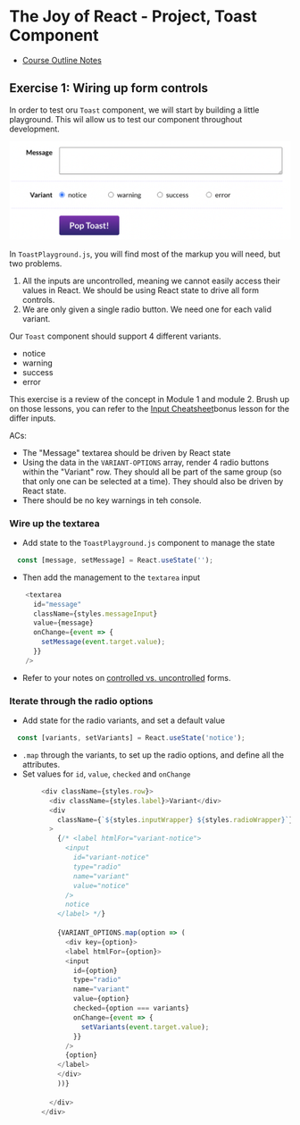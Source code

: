 # The Joy of React - Project, Toast Component

- [Course Outline Notes](course-notes.md)

## Exercise 1: Wiring up form controls

In order to test oru `Toast` component, we will start by building a little playground. This wil allow us to test our component throughout development.

![Toast playground](images/image.png)

In `ToastPlayground.js`, you will find most of the markup you will need, but two problems.

1. All the inputs are uncontrolled, meaning we cannot easily access their values in React. We should be using React state to drive all form controls.
2. We are only given a single radio button. We need one for each valid variant.

Our `Toast` component should support 4 different variants.

- notice
- warning
- success
- error

This exercise is a review of the concept in Module 1 and module 2. Brush up on those lessons, you can refer to the [Input Cheatsheet](https://courses.joshwcomeau.com/joy-of-react/02-state/11-bonus-cheatsheet)bonus lesson for the differ inputs.

ACs:

- The "Message" textarea should be driven by React state
- Using the data in the `VARIANT-OPTIONS` array, render 4 radio buttons within the "Variant" row. They should all be part of the same group (so that only one can be selected at a time). They should also be driven by React state.
- There should be no key warnings in teh console.

### Wire up the textarea

- Add state to the `ToastPlayground.js` component to manage the state

```JAVASCRIPT
  const [message, setMessage] = React.useState('');
```

- Then add the management to the `textarea` input

```JAVASCRIPT
    <textarea 
      id="message" 
      className={styles.messageInput} 
      value={message}
      onChange={event => {
        setMessage(event.target.value);
      }}
    />
```

- Refer to your notes on [controlled vs. uncontrolled](https://github.com/clewisdavis/The-Joy-of-React/blob/main/course-notes-module-2c.md#controlled-vs-uncontrolled-inputs) forms.

### Iterate through the radio options

- Add state for the radio variants, and set a default value

```JAVASCRIPT
  const [variants, setVariants] = React.useState('notice');
```

- `.map` through the variants, to set up the radio options, and define all the attributes.
- Set values for `id`, `value`, `checked` and `onChange`

```JAVASCRIPT
        <div className={styles.row}>
          <div className={styles.label}>Variant</div>
          <div
            className={`${styles.inputWrapper} ${styles.radioWrapper}`}
          >
            {/* <label htmlFor="variant-notice">
              <input
                id="variant-notice"
                type="radio"
                name="variant"
                value="notice"
              />
              notice
            </label> */}

            {VARIANT_OPTIONS.map(option => (
              <div key={option}>
              <label htmlFor={option}>
              <input
                id={option}
                type="radio"
                name="variant"
                value={option}
                checked={option === variants}
                onChange={event => {
                  setVariants(event.target.value);
                }}
              />
              {option}
            </label>
            </div>
            ))}
 
          </div>
        </div>
```
